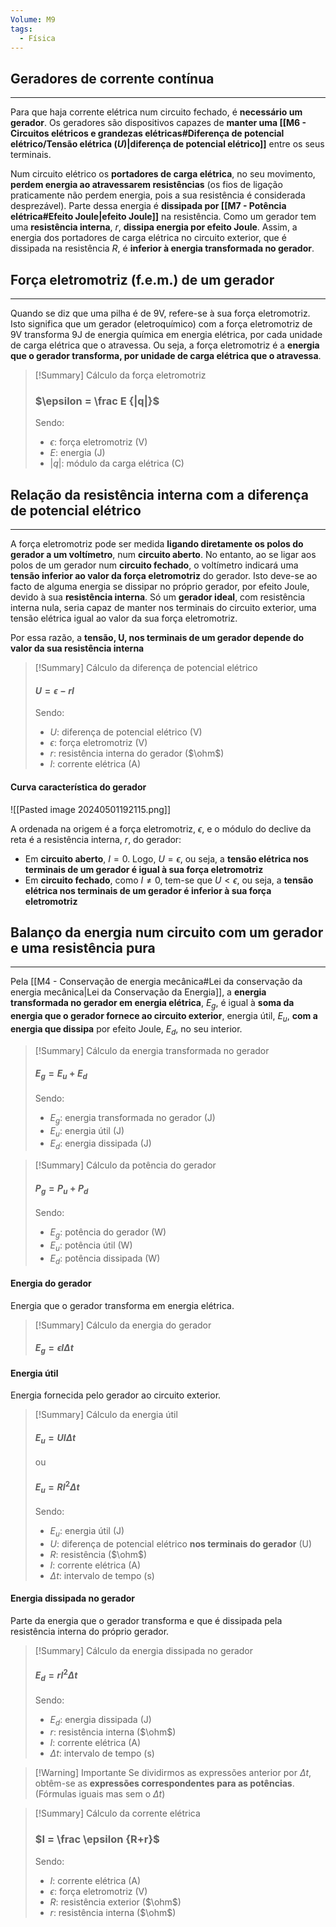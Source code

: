 ```yaml
---
Volume: M9
tags:
  - Física
---
```

## Geradores de corrente contínua
---
Para que haja corrente elétrica num circuito fechado, é **necessário um gerador**.
Os geradores são dispositivos capazes de **manter uma [[M6 - Circuitos elétricos e grandezas elétricas#Diferença de potencial elétrico/Tensão elétrica ($U$)|diferença de potencial elétrico]]** entre os seus terminais.

Num circuito elétrico os **portadores de carga elétrica**, no seu movimento, **perdem energia ao atravessarem resistências** (os fios de ligação praticamente não perdem energia, pois a sua resistência é considerada desprezável). Parte dessa energia é **dissipada por [[M7 - Potência elétrica#Efeito Joule|efeito Joule]]** na resistência.
Como um gerador tem uma **resistência interna**, $r$, **dissipa energia por efeito Joule**. Assim, a energia dos portadores de carga elétrica no circuito exterior, que é dissipada na resistência $R$, é **inferior à energia transformada no gerador**.
## Força eletromotriz (f.e.m.) de um gerador
---
Quando se diz que uma pilha é de 9V, refere-se à sua força eletromotriz. Isto significa que um gerador (eletroquímico) com a força eletromotriz de 9V transforma 9J de energia química em energia elétrica, por cada unidade de carga elétrica que o atravessa.
Ou seja, a força eletromotriz é a **energia que o gerador transforma, por unidade de carga elétrica que o atravessa**.
>[!Summary] Cálculo da força eletromotriz
>### $\epsilon = \frac E {|q|}$
>Sendo:
>- $\epsilon$: força eletromotriz (V)
>- $E$: energia (J)
>- $|q|$: módulo da carga elétrica (C)
## Relação da resistência interna com a diferença de potencial elétrico
---
A força eletromotriz pode ser medida **ligando diretamente os polos do gerador a um voltímetro**, num **circuito aberto**.
No entanto, ao se ligar aos polos de um gerador num **circuito fechado**, o voltímetro indicará uma **tensão inferior ao valor da força eletromotriz** do gerador. Isto deve-se ao facto de alguma energia se dissipar no próprio gerador, por efeito Joule, devido à sua **resistência interna**.
Só um **gerador ideal**, com resistência interna nula, seria capaz de manter nos terminais do circuito exterior, uma tensão elétrica igual ao valor da sua força eletromotriz.

Por essa razão, a **tensão, U, nos terminais de um gerador depende do valor da sua resistência interna**
>[!Summary] Cálculo da diferença de potencial elétrico
>#### $U = \epsilon - r I$
>Sendo:
>- $U$: diferença de potencial elétrico (V)
>- $\epsilon$: força eletromotriz (V)
>- $r$: resistência interna do gerador ($\ohm$)
>- $I$: corrente elétrica (A)

#### Curva característica do gerador
![[Pasted image 20240501192115.png]]

A ordenada na origem é a força eletromotriz, $\epsilon$, e o módulo do declive da reta é a resistência interna, $r$, do gerador:
- Em **circuito aberto**, $I=0$. Logo, $U=\epsilon$, ou seja, a **tensão elétrica nos terminais de um gerador é igual à sua força eletromotriz**
- Em **circuito fechado**, como $I\neq0$, tem-se que $U<\epsilon$, ou seja, a **tensão elétrica nos terminais de um gerador é inferior à sua força eletromotriz**
## Balanço da energia num circuito com um gerador e uma resistência pura
---
Pela [[M4 - Conservação de energia mecânica#Lei da conservação da energia mecânica|Lei da Conservação da Energia]], a **energia transformada no gerador em energia elétrica**, $E_g$, é igual à **soma da energia que o gerador fornece ao circuito exterior**, energia útil, $E_u$, **com a energia que dissipa** por efeito Joule, $E_d$, no seu interior.
>[!Summary] Cálculo da energia transformada no gerador
>#### $E_g = E_u + E_d$
>Sendo:
>- $E_g$: energia transformada no gerador (J)
>- $E_u$: energia útil (J)
>- $E_d$: energia dissipada (J)

>[!Summary] Cálculo da potência do gerador
>#### $P_g = P_u + P_d$
>Sendo:
>- $E_g$: potência do gerador (W)
>- $E_u$: potência útil (W)
>- $E_d$: potência dissipada (W)
#### Energia do gerador
Energia que o gerador transforma em energia elétrica.
>[!Summary] Cálculo da energia do gerador
>#### $E_g = \epsilon I \Delta t$
#### Energia útil
Energia fornecida pelo gerador ao circuito exterior.
>[!Summary] Cálculo da energia útil
>#### $E_u = UI \Delta t$
>ou
>#### $E_u = RI^2 \Delta t$
>Sendo:
>- $E_u$: energia útil (J)
>- $U$: diferença de potencial elétrico **nos terminais do gerador** (U)
>- $R$: resistência ($\ohm$)
>- $I$: corrente elétrica (A)
>- $\Delta t$: intervalo de tempo (s)
#### Energia dissipada no gerador
Parte da energia que o gerador transforma e que é dissipada pela resistência interna do próprio gerador.
>[!Summary] Cálculo da energia dissipada no gerador
>#### $E_d = rI^2 \Delta t$
>Sendo:
>- $E_d$: energia dissipada (J)
>- $r$: resistência interna ($\ohm$)
>- $I$: corrente elétrica (A)
>- $\Delta t$: intervalo de tempo (s)

>[!Warning] Importante
>Se dividirmos as expressões anterior por $\Delta t$, obtêm-se as **expressões correspondentes para as potências**. (Fórmulas iguais mas sem o $\Delta t$)


>[!Summary] Cálculo da corrente elétrica
>### $I = \frac \epsilon {R+r}$
>Sendo:
>- $I$: corrente elétrica (A)
>- $\epsilon$: força eletromotriz (V)
>- $R$: resistência exterior ($\ohm$)
>- $r$: resistência interna ($\ohm$)


